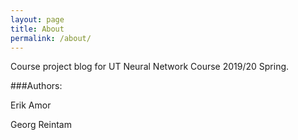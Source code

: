 ```yaml
---
layout: page
title: About
permalink: /about/
---
```


Course project blog for UT Neural Network Course 2019/20 Spring.


###Authors:

Erik Amor

Georg Reintam
